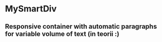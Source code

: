 # MySmartDiv

## Responsive container with automatic paragraphs for variable volume of text (in teorii :) 
